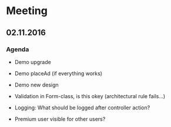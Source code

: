 # Meeting

## 02.11.2016

### Agenda

- Demo upgrade
- Demo placeAd (if everything works)
- Demo new design

- Validation in Form-class, is this okey (architectural rule fails...)
- Logging: What should be logged after controller action?
- Premium user visible for other users?